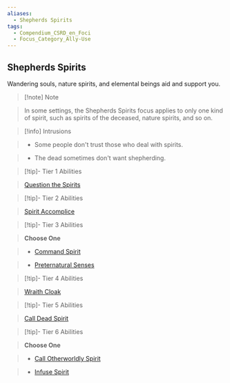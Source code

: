 ```yaml
---
aliases:
  - Shepherds Spirits
tags:
  - Compendium_CSRD_en_Foci
  - Focus_Category_Ally-Use
---
```

  
    
## Shepherds Spirits    
Wandering souls, nature spirits, and elemental beings aid and support you.    
  
>[!note] Note    
>In some settings, the Shepherds Spirits focus applies to only one kind of spirit, such as spirits of the deceased, nature spirits, and so on.   
    
  
>[!info] Intrusions    
>- Some people don't trust those who deal with spirits.    
>- The dead sometimes don't want shepherding.    
  
  
>[!tip]- Tier 1 Abilities    
> [Question the Spirits](Question-the-Spirits.md)    
  
  
>[!tip]- Tier 2 Abilities    
> [Spirit Accomplice](Spirit-Accomplice.md)    
  
  
>[!tip]- Tier 3 Abilities    
> **Choose One**    
>- [Command Spirit](Command-Spirit.md)    
>- [Preternatural Senses](Preternatural-Senses.md)    
  
  
>[!tip]- Tier 4 Abilities    
> [Wraith Cloak](Wraith-Cloak.md)    
  
  
>[!tip]- Tier 5 Abilities    
> [Call Dead Spirit](Call-Dead-Spirit.md)    
  
  
>[!tip]- Tier 6 Abilities    
> **Choose One**    
>- [Call Otherworldly Spirit](Call-Otherworldly-Spirit.md)    
>- [Infuse Spirit](Infuse-Spirit.md)